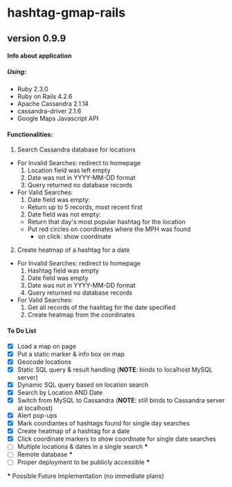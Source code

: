 # hashtag-gmap-rails
## version 0.9.9

#### Info about application
##### Using:
- Ruby 2.3.0
- Ruby on Rails 4.2.6
- Apache Cassandra 2.1.14
- cassandra-driver 2.1.6 
- Google Maps Javascript API

#### Functionalities:
1. Search Cassandra database for locations
  * For Invalid Searches: redirect to homepage
    1. Location field was left empty
    2. Date was not in YYYY-MM-DD format
    3. Query returned no database records
  * For Valid Searches:
    1. Date field was empty:
      * Return up to 5 records, most recent first
    2. Date field was not empty:
      * Return that day's most popular hashtag for the location
      * Put red circles on coordinates where the MPH was found
        * on click: show coordinate
2. Create heatmap of a hashtag for a date
  * For Invalid Searches: redirect to homepage
    1. Hashtag field was empty
    2. Date field was empty
    3. Date was not in YYYY-MM-DD format
    4. Query returned no database records
  * For Valid Searches:
    1. Get all records of the hashtag for the date specified
    2. Create heatmap from the coordinates

#### To Do List
- [x] Load a map on page
- [x] Put a static marker & info box on map
- [x] Geocode locations
- [x] Static SQL query & result handling (__NOTE__: binds to localhost MySQL server)
- [x] Dynamic SQL query based on location search
- [x] Search by Location AND Date
- [x] Switch from MySQL to Cassandra (__NOTE__: still binds to Cassandra server at localhost)
- [x] Alert pop-ups
- [x] Mark coordiantes of hashtags found for single day searches
- [x] Create heatmap of a hashtag for a date
- [x] Click coordinate markers to show coordinate for single date searches
- [ ] Multiple locations & dates in a single search __\*__
- [ ] Remote database __\*__
- [ ] Proper deployment to be publicly accessible __\*__

__\*__ Possible Future Implementation (no immediate plans)
